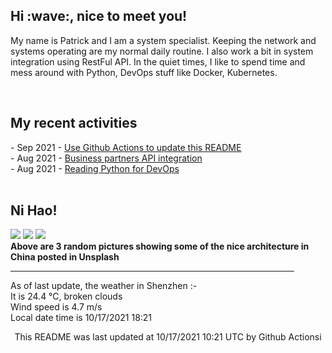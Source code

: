 <h2> Hi :wave:, nice to meet you! </h2>

<!-- <img align='right' src="https://media.giphy.com/media/3o6ZsWiPs8bx32YWyY/giphy.gif" width="300" /> -->

<p alight="left">My name is Patrick and I am a system specialist. Keeping the network and systems operating are my normal daily routine. I also work a bit in system integration using RestFul API. In the quiet times, I like to spend time and mess around with Python, DevOps stuff like Docker, Kubernetes.</p>
<br>
<h2>My recent activities</h2>
<!-- Activities start -->
- Sep 2021 - <a href='https://docs.github.com/en/actions' target='_blank'>Use Github Actions to update this README</a><br>
- Aug 2021 - <a href='#' target='_blank'>Business partners API integration</a><br>
- Aug 2021 - <a href='https://book.douban.com/subject/34787347/' target='_blank'>Reading Python for DevOps</a><br><!-- Activities end -->
<br>

<h2><b>Ni Hao!</b></h2>
<img src="https://images.unsplash.com/photo-1555088835-68bc7c180511?crop=entropy&cs=tinysrgb&fit=max&fm=jpg&ixid=MnwyNjYzMzV8MHwxfHJhbmRvbXx8fHx8fHx8fDE2MzQ1NDk2Nzg&ixlib=rb-1.2.1&q=80&w=200&h=250" />
<img src="https://images.unsplash.com/photo-1583560773244-4f395585bf32?crop=entropy&cs=tinysrgb&fit=max&fm=jpg&ixid=MnwyNjYzMzV8MHwxfHJhbmRvbXx8fHx8fHx8fDE2MzQ1NDk2Nzg&ixlib=rb-1.2.1&q=80&w=200&h=250" />
<img src="https://images.unsplash.com/photo-1513345407170-3f7ecd3b7d74?crop=entropy&cs=tinysrgb&fit=max&fm=jpg&ixid=MnwyNjYzMzV8MHwxfHJhbmRvbXx8fHx8fHx8fDE2MzQ1NDk2Nzg&ixlib=rb-1.2.1&q=80&w=200" />
<br>
<b>Above are 3 random pictures showing some of the nice architecture in China posted in Unsplash</b>

<hr size='8' width='90%'>

<!-- Weather start -->
As of last update, the weather in Shenzhen :- <br>
It is 24.4 &#8451;, broken clouds<br>
Wind speed is 4.7 m/s<br>
Local date time is 10/17/2021 18:21<br><!-- Weather end -->
<!-- Updatetime start -->
<center><h8>This README was last updated at 10/17/2021 10:21 UTC by Github Actionsi</h8></center><!-- Updatetime end -->